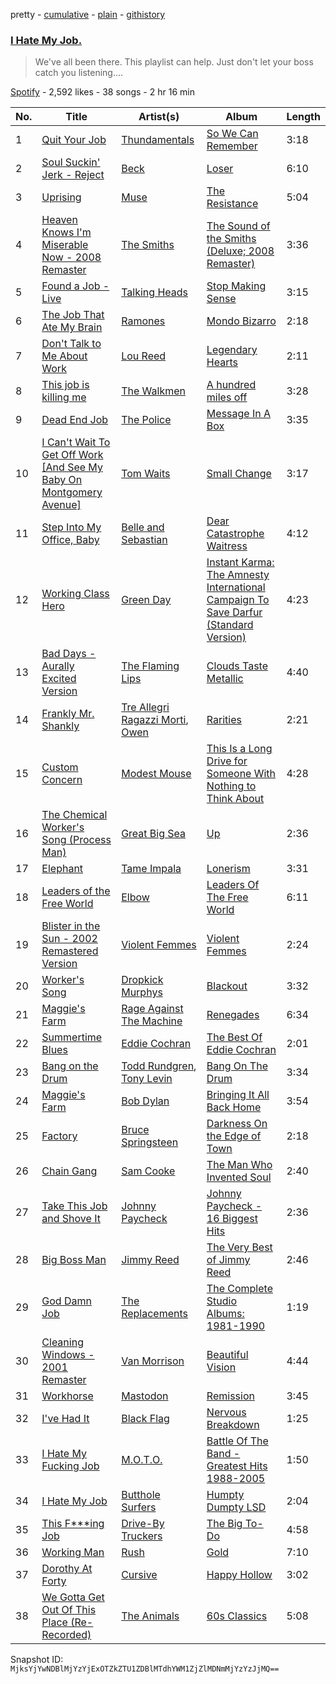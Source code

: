 pretty - [cumulative](/playlists/cumulative/6cdV0hVW2suJaMOxzwE46S.md) - [plain](/playlists/plain/6cdV0hVW2suJaMOxzwE46S) - [githistory](https://github.githistory.xyz/mackorone/spotify-playlist-archive/blob/main/playlists/plain/6cdV0hVW2suJaMOxzwE46S)

### [I Hate My Job.](https://open.spotify.com/playlist/6cdV0hVW2suJaMOxzwE46S)

> We've all been there\. This playlist can help\. Just don't let your boss catch you listening....

[Spotify](https://open.spotify.com/user/spotify) - 2,592 likes - 38 songs - 2 hr 16 min

| No. | Title | Artist(s) | Album | Length |
|---|---|---|---|---|
| 1 | [Quit Your Job](https://open.spotify.com/track/4LnPMJPDiqxQqTW8ygkAr0) | [Thundamentals](https://open.spotify.com/artist/7ymhGfvQPQLHU20RovzLMJ) | [So We Can Remember](https://open.spotify.com/album/3eKdU5pt4Qq9kbaVddKtux) | 3:18 |
| 2 | [Soul Suckin' Jerk \- Reject](https://open.spotify.com/track/3nKKPl0jzp4zGRVaRqv0t5) | [Beck](https://open.spotify.com/artist/3vbKDsSS70ZX9D2OcvbZmS) | [Loser](https://open.spotify.com/album/14Bh5QtBaH7FRZ1jK55X3z) | 6:10 |
| 3 | [Uprising](https://open.spotify.com/track/4VqPOruhp5EdPBeR92t6lQ) | [Muse](https://open.spotify.com/artist/12Chz98pHFMPJEknJQMWvI) | [The Resistance](https://open.spotify.com/album/0eFHYz8NmK75zSplL5qlfM) | 5:04 |
| 4 | [Heaven Knows I'm Miserable Now \- 2008 Remaster](https://open.spotify.com/track/1ZYUi9KmsftgZdWbNBcJcr) | [The Smiths](https://open.spotify.com/artist/3yY2gUcIsjMr8hjo51PoJ8) | [The Sound of the Smiths \(Deluxe; 2008 Remaster\)](https://open.spotify.com/album/59gl3QDzCgH4GXzXLEwe55) | 3:36 |
| 5 | [Found a Job \- Live](https://open.spotify.com/track/7rWq4710VbhYigwobjNwni) | [Talking Heads](https://open.spotify.com/artist/2x9SpqnPi8rlE9pjHBwmSC) | [Stop Making Sense](https://open.spotify.com/album/4FR8Z6TvIsC56NLyNomNRE) | 3:15 |
| 6 | [The Job That Ate My Brain](https://open.spotify.com/track/003z7jJLt6uHFL7MXNoiFG) | [Ramones](https://open.spotify.com/artist/1co4F2pPNH8JjTutZkmgSm) | [Mondo Bizarro](https://open.spotify.com/album/7vy6ynhCUzdMDq8KGgCmfy) | 2:18 |
| 7 | [Don't Talk to Me About Work](https://open.spotify.com/track/6ncpg6MiH37iyOXvMnqBLY) | [Lou Reed](https://open.spotify.com/artist/42TFhl7WlMRXiNqzSrnzPL) | [Legendary Hearts](https://open.spotify.com/album/0G9jMzd8Dl8XBDXf2kQy6R) | 2:11 |
| 8 | [This job is killing me](https://open.spotify.com/track/4ErCCvPVUCjrKCd0xyxPtK) | [The Walkmen](https://open.spotify.com/artist/6kFay2DQ5aZfeu5OsrF3Pw) | [A hundred miles off](https://open.spotify.com/album/3eav4741I0gBFUm5liQooI) | 3:28 |
| 9 | [Dead End Job](https://open.spotify.com/track/4ouAYRT4hMNjfgT7hP1LJI) | [The Police](https://open.spotify.com/artist/5NGO30tJxFlKixkPSgXcFE) | [Message In A Box](https://open.spotify.com/album/34mwCckm6X3AigkTgxGead) | 3:35 |
| 10 | [I Can't Wait To Get Off Work \[And See My Baby On Montgomery Avenue\]](https://open.spotify.com/track/5OlJzReBfE3Ziv4npJbUMJ) | [Tom Waits](https://open.spotify.com/artist/7x83XhcMbOTl1UdYsPTuZM) | [Small Change](https://open.spotify.com/album/6w4iHE8FlMASJVepo3bAJW) | 3:17 |
| 11 | [Step Into My Office, Baby](https://open.spotify.com/track/2wq3IABSPtBFush3qsfZoK) | [Belle and Sebastian](https://open.spotify.com/artist/4I2BJf80C0skQpp1sQmA0h) | [Dear Catastrophe Waitress](https://open.spotify.com/album/6svpGFHgqsoOGUWrE9e8QF) | 4:12 |
| 12 | [Working Class Hero](https://open.spotify.com/track/1rls1uw64JiGI2O7MZABWj) | [Green Day](https://open.spotify.com/artist/7oPftvlwr6VrsViSDV7fJY) | [Instant Karma: The Amnesty International Campaign To Save Darfur \(Standard Version\)](https://open.spotify.com/album/5hJwAMtrAvp9cGLhR3ZmYN) | 4:23 |
| 13 | [Bad Days \- Aurally Excited Version](https://open.spotify.com/track/4Ad2I6JZqB0Eu3asEreIhX) | [The Flaming Lips](https://open.spotify.com/artist/16eRpMNXSQ15wuJoeqguaB) | [Clouds Taste Metallic](https://open.spotify.com/album/2L4xduAFQeVbHLRiKUH7rD) | 4:40 |
| 14 | [Frankly Mr\. Shankly](https://open.spotify.com/track/1NsV9O4569hlzOnq2fQxp5) | [Tre Allegri Ragazzi Morti](https://open.spotify.com/artist/6jKqcDpxUSl4gbjgc97L22), [Owen](https://open.spotify.com/artist/4PJbP0dXALttfo1PFPY1Pt) | [Rarities](https://open.spotify.com/album/0i8k2wcwauq8JZfixJMrYL) | 2:21 |
| 15 | [Custom Concern](https://open.spotify.com/track/5BJZSMVEI7THFLC9IeobK2) | [Modest Mouse](https://open.spotify.com/artist/1yAwtBaoHLEDWAnWR87hBT) | [This Is a Long Drive for Someone With Nothing to Think About](https://open.spotify.com/album/6XrF9bauFcIOycNg4ZqiR5) | 4:28 |
| 16 | [The Chemical Worker's Song \(Process Man\)](https://open.spotify.com/track/0z97EgY2eeLrnMdNuGvc8W) | [Great Big Sea](https://open.spotify.com/artist/0GxOdKrtD5oUmQROcCs8M4) | [Up](https://open.spotify.com/album/010OXpHxtlXUe7WDWuZsWw) | 2:36 |
| 17 | [Elephant](https://open.spotify.com/track/6qZjm61s6u8Ead9sWxCDro) | [Tame Impala](https://open.spotify.com/artist/5INjqkS1o8h1imAzPqGZBb) | [Lonerism](https://open.spotify.com/album/3C2MFZ2iHotUQOSBzdSvM7) | 3:31 |
| 18 | [Leaders of the Free World](https://open.spotify.com/track/0FeKXParpIZgzNzzOeJiZY) | [Elbow](https://open.spotify.com/artist/0TJB3EE2efClsYIDQ8V2Jk) | [Leaders Of The Free World](https://open.spotify.com/album/7o4viKB5Rqod8h2xcE60Tw) | 6:11 |
| 19 | [Blister in the Sun \- 2002 Remastered Version](https://open.spotify.com/track/5TM2eqdzfWPHklI7YnBmsD) | [Violent Femmes](https://open.spotify.com/artist/0rpMdBzQXf7aYRnu5fDBJy) | [Violent Femmes](https://open.spotify.com/album/2G9onFLGqlMJd1ThYf0vIB) | 2:24 |
| 20 | [Worker's Song](https://open.spotify.com/track/5HIghqkiOvS9ho1MXhMnkl) | [Dropkick Murphys](https://open.spotify.com/artist/7w9jdhcgHNdiPeNPUoFSlx) | [Blackout](https://open.spotify.com/album/1aOX5C1Na21NsSHzF4ct5k) | 3:32 |
| 21 | [Maggie's Farm](https://open.spotify.com/track/2t0tVmiSkHWvKgojpjO21Z) | [Rage Against The Machine](https://open.spotify.com/artist/2d0hyoQ5ynDBnkvAbJKORj) | [Renegades](https://open.spotify.com/album/6iVOwFVjFRoQPgj8GUwSsi) | 6:34 |
| 22 | [Summertime Blues](https://open.spotify.com/track/44XGMLszaOWD7k4LsJMcWa) | [Eddie Cochran](https://open.spotify.com/artist/1p0t3JtUTayV2wb1RGN9mO) | [The Best Of Eddie Cochran](https://open.spotify.com/album/1MOHwO7WJIg61Ksp4FfYz5) | 2:01 |
| 23 | [Bang on the Drum](https://open.spotify.com/track/4LunHkD5G4mCcfmSYe9Fdm) | [Todd Rundgren](https://open.spotify.com/artist/0Lpr5wXzWLtDWm1SjNbpPb), [Tony Levin](https://open.spotify.com/artist/4UjlFZPd9pYcyGhwdcrXvH) | [Bang On The Drum](https://open.spotify.com/album/3Ro0Q1BNJwYxwkQTkhKffd) | 3:34 |
| 24 | [Maggie's Farm](https://open.spotify.com/track/5rGD8FFgHw74cp3RPhucyg) | [Bob Dylan](https://open.spotify.com/artist/74ASZWbe4lXaubB36ztrGX) | [Bringing It All Back Home](https://open.spotify.com/album/1lPoRKSgZHQAYXxzBsOQ7v) | 3:54 |
| 25 | [Factory](https://open.spotify.com/track/7M8fNsiycGeQWtAu8NxgvW) | [Bruce Springsteen](https://open.spotify.com/artist/3eqjTLE0HfPfh78zjh6TqT) | [Darkness On the Edge of Town](https://open.spotify.com/album/4KT6G8fj8EEIfsyr75hbgc) | 2:18 |
| 26 | [Chain Gang](https://open.spotify.com/track/1sK10Me7qS9em2QTx6dYRe) | [Sam Cooke](https://open.spotify.com/artist/6hnWRPzGGKiapVX1UCdEAC) | [The Man Who Invented Soul](https://open.spotify.com/album/3Seie4YIVLWtPw2hQrouNY) | 2:40 |
| 27 | [Take This Job and Shove It](https://open.spotify.com/track/6yT7kcpsXNW7QS9xunPaox) | [Johnny Paycheck](https://open.spotify.com/artist/0DchahWJGQqrqr8PMM5zQD) | [Johnny Paycheck \- 16 Biggest Hits](https://open.spotify.com/album/7EcDMC33XvuCEWwLTwc8N5) | 2:36 |
| 28 | [Big Boss Man](https://open.spotify.com/track/4qrrz2Pd8hMpPyIKSscyNs) | [Jimmy Reed](https://open.spotify.com/artist/41ZMMuFFLPTVPkUsSI5KlV) | [The Very Best of Jimmy Reed](https://open.spotify.com/album/2PMRy0eJABQCG5glccW4pk) | 2:46 |
| 29 | [God Damn Job](https://open.spotify.com/track/2Iw5OK7g0S77ksI66Zc2d8) | [The Replacements](https://open.spotify.com/artist/4WPY0N74T3KUja57xMQTZ3) | [The Complete Studio Albums: 1981\-1990](https://open.spotify.com/album/5qP3JQsWGRA0l0kx5RDpUC) | 1:19 |
| 30 | [Cleaning Windows \- 2001 Remaster](https://open.spotify.com/track/5ZFbpOr6JABd8cYczSFNxA) | [Van Morrison](https://open.spotify.com/artist/44NX2ffIYHr6D4n7RaZF7A) | [Beautiful Vision](https://open.spotify.com/album/5KSf6f7OxfAJXErVKuRMcu) | 4:44 |
| 31 | [Workhorse](https://open.spotify.com/track/6T1qGpFhPEbG9bIm8nYDgC) | [Mastodon](https://open.spotify.com/artist/1Dvfqq39HxvCJ3GvfeIFuT) | [Remission](https://open.spotify.com/album/1aQZecM7d2R3SvPs2HNNIA) | 3:45 |
| 32 | [I've Had It](https://open.spotify.com/track/5b0kcwMjAES1SKEHBxQHAJ) | [Black Flag](https://open.spotify.com/artist/5Mhs3Eu8lU6sRCtRYsmABV) | [Nervous Breakdown](https://open.spotify.com/album/4jBYjoYLD7GOHzVQ8olPlV) | 1:25 |
| 33 | [I Hate My Fucking Job](https://open.spotify.com/track/1NclunMjzAD1eET4awJaSI) | [M.O.T.O.](https://open.spotify.com/artist/7pVUNauIgn00u4xieiQN06) | [Battle Of The Band \- Greatest Hits 1988\-2005](https://open.spotify.com/album/5iJh1zRUBpCaGO7XqEaWWN) | 1:50 |
| 34 | [I Hate My Job](https://open.spotify.com/track/0acP0EioovKJ2RPT2On6AF) | [Butthole Surfers](https://open.spotify.com/artist/62BcWP4fzR8axESibNQEhs) | [Humpty Dumpty LSD](https://open.spotify.com/album/32d7NB1GGJ3SM207LeelD2) | 2:04 |
| 35 | [This F\*\*\*ing Job](https://open.spotify.com/track/3sK0DJmnZHLR2pbYakIEzU) | [Drive\-By Truckers](https://open.spotify.com/artist/1rXr1ZnvbRoYBaedIl9v4v) | [The Big To\-Do](https://open.spotify.com/album/0BIPSxwrhjsA7cCuCwguHm) | 4:58 |
| 36 | [Working Man](https://open.spotify.com/track/0qIzuMcWMEEx1ToGjiEl7M) | [Rush](https://open.spotify.com/artist/2Hkut4rAAyrQxRdof7FVJq) | [Gold](https://open.spotify.com/album/6CBBXvZQl7CggK7FpLhC9w) | 7:10 |
| 37 | [Dorothy At Forty](https://open.spotify.com/track/5Y8b4RyHFHST0vkf85UaBr) | [Cursive](https://open.spotify.com/artist/1sylmUjlKYsLA49YtkNHW3) | [Happy Hollow](https://open.spotify.com/album/7xdUdIhfV5MN7r3QxGnAIH) | 3:02 |
| 38 | [We Gotta Get Out Of This Place \(Re\-Recorded\)](https://open.spotify.com/track/6TEVFttBadrsDhlpQJRIK0) | [The Animals](https://open.spotify.com/artist/3ICflSq6ZgYAIrm2CTkfVP) | [60s Classics](https://open.spotify.com/album/3w6MFLPPc56ilMeY4zwoim) | 5:08 |

Snapshot ID: `MjksYjYwNDBlMjYzYjExOTZkZTU1ZDBlMTdhYWM1ZjZlMDNmMjYzYzJjMQ==`
